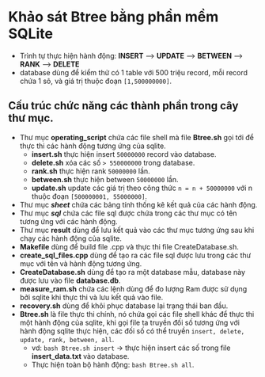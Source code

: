 # Khảo sát Btree bằng phần mềm SQLite
- Trình tự thực hiện hành động: **INSERT** --> **UPDATE** --> **BETWEEN** --> **RANK** --> **DELETE**
- database dùng để kiểm thử có 1 table với 500 triệu record, mỗi record chứa 1 sô, và giá trị thuộc đoạn ```[1,500000000]```.
## Cấu trúc chức năng các thành phần trong cây thư mục.	
- Thư mục **operating_script** chứa các file shell mà file **Btree.sh** gọi tới để thực thi các hành động tương ứng của sqlite.
	+ **insert.sh** thực hiện insert ```50000000``` record vào database.
	+ **delete.sh** xóa các số ```> 550000000``` trong database.
	+ **rank.sh** thực hiện rank ```50000000``` lần.
	+ **between.sh** thực hiện between ```50000000``` lần.
	+ **update.sh** update các giá trị theo công thức ```n = n + 50000000``` với n thuộc đoạn ```[500000001, 55000000]```.
- Thư mục ***sheet*** chứa các bảng tính thống kê kết quả của các hành động.
- Thư mục ***sql*** chứa các file sql được chứa trong các thư mục có tên tương ứng với các hành động.
- Thư mục **result** dùng để lưu kết quả vào các thư mục tương ứng sau khi chạy các hành động của sqlite. 
- **Makefile** dùng để build file .cpp và thực thi file CreateDatabase.sh.
- **create_sql_files.cpp** dùng để tạo ra các file sql được lưu trong các thư mục với tên và hành động tương ứng.
- **CreateDatabase.sh** dùng để tạo ra một database mẫu, database này được lưu vào file **database.db**.
- **measure_ram.sh** chứa các lệnh dùng để đo lượng Ram được sử dụng bởi sqlite khi thực thi và lưu kết quả vào file.
- **recovery.sh** dùng để khôi phục database lại trạng thái ban đầu.
- **Btree.sh** là file thực thi chính, nó chứa gọi các file shell khác để thực thi một hành động của sqlite, khi gọi file ta truyền đối số tương ứng với hành động sqlite thực hiện, các đối số có thể truyền ```insert, delete, update, rank, between, all```.
	+ vd: ```bash Btree.sh insert``` -> thực hiện insert các số trong file **insert_data.txt** vào database.
	+ Thực hiện toàn bộ hành động: ```bash Btree.sh all```.
